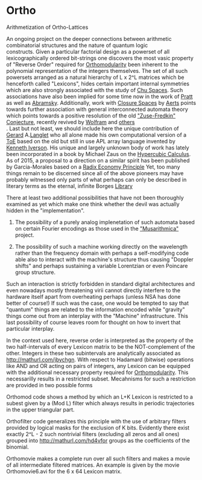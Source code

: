 # Ortho
Arithmetization of Ortho-Lattices

An ongoing project on the deeper connections between arithmetic combinatorial structures and the nature of quantum logic<br> constructs. Given a particular factorial design as a powerset of all lexicographically ordered bit-strings one discovers the
most vasic property of "Reverse Order" required for 
<a href="https://en.wikipedia.org/wiki/Complemented_lattice">Orthomodularity</a> been inherent to the polynomial representation
of the integers themselves. The set of all such powersets arranged as a natural hierarchy of L x 2^L matrices which be henceforth called "Lexicons", hides certain 
important internal symmetries which are also strongly associated  with the study of <a href="http://chu.stanford.edu">Chu Spaces</a>. Such associations have also been implied for some time now in the work of 
<a href="http://boole.stanford.edu/pub/ph94.pdf">Pratt</a> as well as 
<a href="https://www.cs.ox.ac.uk/files/2372/RR-09-08.pdf">Abramsky</a>. Additionally, work with 
<a href="https://www.cs.virginia.edu/~jlp/closure.overview.html">Closure Spaces</a> by <a href="https://en.wikipedia.org/wiki/Diederik_Aerts">Aerts</a> points towards further association with general interconnected automata theory which points towards a positive resolution of the old 
<a href="https://de.wikipedia.org/wiki/Konrad_Zuse#.E2.80.9ERechnender_Raum.E2.80.9C">"Zuse-Fredkin" Conjecture</a>, recently revived by <a href="www.wolframscience.com/nksonline/toc.html">Wolfram</a> and
<a href="http://www.ideal-ist.eu/ps-it-89787">others</a><br>. Last but not least, we should include here the unique contribution of <a href="http://archive.vector.org.uk/?qry=gérard%20langlet">Gerard</a> A.<a href="https://fr.wikipedia.org/wiki/Gérard_Langlet">Langlet</a> who all alone made his own computational version of a 
<a href="https://dl.acm.org/citation.cfm?id=144104">ToE</a> based on the old but still in use APL array language invented by 
<a href="https://en.wikipedia.org/wiki/Kenneth_E._Iverson">Kenneth Iverson</a>. His unique and largely unknown body of work has lately been incorporated in a book by Michael Zaus on the <a href="https://www.adlibris.com/se/bok/crisp-and-soft-computing-with-hypercubical-calculus-9783662113806">Hypercubic Calculus</a>. As of 2015, a proposal to a direction on a similar spirit has been published by Garcia-Morales based on a <a href="https://link.springer.com/article/10.1007/s10701-015-9865-x">Radix Economy Principle</a> Yet, too many things remain to be discerned since all of the above pioneers may have probably witnessed only parts of what perhaps can only be described in literary terms as the eternal, infinite Borges 
<a href="https://en.wikipedia.org/wiki/The_Library_of_Babel">Library</a>

There at least two additional possibilities that have not been thoroughly examined as yet which make one think whether the devil was actually hidden in the "implementation". 

1. The possibility of a purely analog implenetation of such automata based on certain Fourier encodings as those used in the 
<a href="https://github.com/rtheo/Musarithmica">"Musarithmica"</a> project.

2. The possibility of such a machine working directly on the wavelength rather than the frequency domain with perhaps a self-modifying code able also to interact with the machine's structure thus causing "Doppler shifts" and perhaps sustaining a variable Lorentzian or even Poincare group structure. 
 
Such an interaction is strictly forbidden in standard digital architectures and even nowadays mostly threatening virii cannot directly interfere to the hardware itself apart from overheating perhaps (unless NSA has done better of course!) If such was the case, one would be tempted to say that "quantum" things are related to the information encoded while "gravity" things come out from an interplay with the "Machine" infrastructure. This last possibility of course leaves room for thought on how to invert that particular interplay.

In the context used here, reverse order is interpreted as the property of the two half-intervals of every Lexicon matrix to be the NOT-complement of the other. Integers in these two subintervals are analytically associated as http://mathurl.com/jbychgn. With respect to Hadamard (bitwise) operations like AND and OR acting on pairs of integers, any Lexicon can be equipped with the additional necessary property required for <a href="https://en.wikipedia.org/wiki/Complemented_lattice#Orthomodular_lattices">
Orthomodularity</a>. This necessarilly results in a restricted subset. Μecahnisms for such a restriction are provided in two
possible forms

Orthomod code shows a method by which an L+K Lexicon is restricted to a subest given by a (Mod L) filter which always results in periodic trajectories in the upper triangular part.

Orthofilter code generalizes this principle with the use of arbitrary filters provided by logical masks for the exclusion of K bits. Evidently there exist exactly 2^L - 2 such nontrivial filters (excluding all zeros and all ones) grouped into http://mathurl.com/hd4vfor groups as the coefficients of the binomial.

Orthomovie makes a complete run over all such filters and makes a movie of all intermediate filtered matrices. An example is given by the movie Orthomovie6.avi for the 6 x 64 Lexicon matrix.
